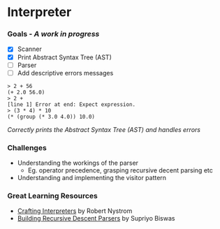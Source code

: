 # Interpreter
### Goals - *A work in progress*
- [x] Scanner
- [x] Print Abstract Syntax Tree (AST)
- [ ] Parser
- [ ] Add descriptive errors messages

```
> 2 + 56
(+ 2.0 56.0)
> 2 +
[line 1] Error at end: Expect expression.
> (3 * 4) * 10
(* (group (* 3.0 4.0)) 10.0)
```
*Correctly prints the Abstract Syntax Tree (AST) and handles errors*

### Challenges
- Understanding the workings of the parser
  - Eg. operator precedence, grasping recursive decent parsing etc 
- Understanding and implementing the visitor pattern

### Great Learning Resources
- [Crafting Interpreters](https://craftinginterpreters.com/) by Robert Nystrom
- [Building Recursive Descent Parsers](https://www.booleanworld.com/building-recursive-descent-parsers-definitive-guide/#How_does_parsing_work) by Supriyo Biswas

<!-- ![](https://user-images.githubusercontent.com/76413679/178587724-7ec4de45-b3fc-4844-9b46-b153afd2353b.png) -->
